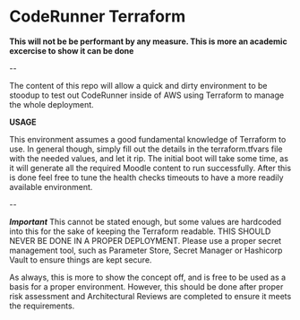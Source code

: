 # CodeRunner Terraform

**This will not be be performant by any measure. This is more an academic excercise to show it can be done**

--

The content of this repo will allow a quick and dirty environment to be stoodup to test out CodeRunner inside of AWS using Terraform to manage the whole deployment.

**USAGE**

This environment assumes a good fundamental knowledge of Terraform to use.
In general though, simply fill out the details in the terraform.tfvars file with the needed values, and let it rip.
The initial boot will take some time, as it will generate all the required Moodle content to run successfully.
After this is done feel free to tune the health checks timeouts to have a more readily available environment.

--

***Important***
This cannot be stated enough, but some values are hardcoded into this for the sake of keeping the Terraform readable.
THIS SHOULD NEVER BE DONE IN A PROPER DEPLOYMENT.
Please use a proper secret management tool, such as Parameter Store, Secret Manager or Hashicorp Vault to ensure things are kept secure.

As always, this is more to show the concept off, and is free to be used as a basis for a proper environment. However, this should be done after proper risk assessment and Architectural Reviews are completed to ensure it meets the requirements.